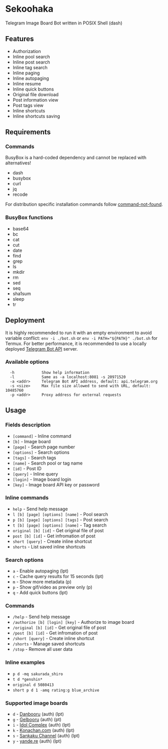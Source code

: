 # Sekoohaka

Telegram Image Board Bot written in POSIX Shell (dash)

## Features

* Authorization
* Inline pool search
* Inline post search
* Inline tag search
* Inline paging
* Inline autopaging
* Inline resume
* Inline quick buttons
* Original file download
* Post information view
* Post tags view
* Inline shortcuts
* Inline shortcuts saving

## Requirements

### Commands

BusyBox is a hard-coded dependency and cannot be replaced with alternatives!

* dash
* busybox
* curl
* jq
* recode

For distribution specific installation commands follow [command-not-found](https://command-not-found.com/).

### BusyBox functions

* base64
* bc
* cat
* cut
* date
* find
* grep
* ls
* mkdir
* rm
* sed
* seq
* sha1sum
* sleep
* tr

## Deployment

It is highly recommended to run it with an empty environment to avoid variable conflict: `env -i ./bot.sh` or `env -i PATH="${PATH}" ./bot.sh` for Termux.
For better performance, it is recommended to use a locally deployed [Telegram Bot API](https://github.com/tdlib/telegram-bot-api) server.

### Available options

```
  -h            Show help information
  -l            Same as -a localhost:8081 -s 20971520
  -a <addr>     Telegram Bot API address, default: api.telegram.org
  -s <size>     Max file size allowed to send with URL, default: 10485760
  -p <addr>     Proxy address for external requests
```

## Usage

### Fields description

* `[command]` - Inline command
* `[b]` - Image board
* `[page]` - Search page number
* `[options]` - Search options
* `[tags]` - Search tags
* `[name]` - Search pool or tag name
* `[id]` - Post ID
* `[query]` - Inline query
* `[login]` - Image board login
* `[key]` - Image board API key or password

### Inline commands

* `help` - Send help message
* `l [b] [page] [options] [name]` - Pool search
* `p [b] [page] [options] [tags]` - Post search
* `t [b] [page] [options] [name]` - Tag search
* `original [b] [id]` - Get original file of post
* `post [b] [id]` - Get infromation of post
* `short [query]` - Create inline shortcut
* `shorts` - List saved inline shortcuts

### Search options

* `a` - Enable autopaging (lpt)
* `c` - Cache query results for 15 seconds (lpt)
* `m` - Show more metadata (p)
* `p` - Show gif/video as preview only (p)
* `q` - Add quick buttons (lpt)

### Commands

* `/help` - Send help message
* `/authorize [b] [login] [key]` - Authorize to image board
* `/original [b] [id]` - Get original file of post
* `/post [b] [id]` - Get infromation of post
* `/short [query]` - Create inline shortcut
* `/shorts` - Manage saved shortcuts
* `/stop` - Remove all user data

### Inline examples

* `p d -mq sakurada_shiro`
* `t d *genshin*`
* `original d 5080413`
* `short p d 1 -amq rating:g blue_archive`

### Supported image boards

* `d` - [Danbooru](https://danbooru.donmai.us/) (auth) (lpt)
* `g` - [Gelbooru](https://gelbooru.com/) (auth) (pt)
* `i` - [Idol Complex](https://idol.sankakucomplex.com/) (auth) (lpt)
* `k` - [Konachan.com](https://konachan.com/) (auth) (lpt)
* `s` - [Sankaku Channel](https://chan.sankakucomplex.com/) (auth) (lpt)
* `y` - [yande.re](https://yande.re/) (auth) (lpt)
